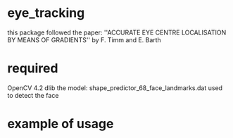 # eye_tracking

this package followed the paper: ''ACCURATE EYE CENTRE LOCALISATION BY MEANS OF GRADIENTS'' by F. Timm and E. Barth

# required
OpenCV 4.2
dlib
the model: shape_predictor_68_face_landmarks.dat used to detect the face

# example of usage
